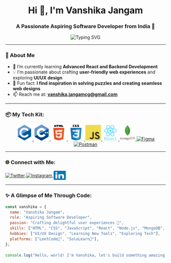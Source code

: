 <h1 align="center">Hi 👋, I'm Vanshika Jangam</h1>
<h3 align="center">A Passionate Aspiring Software Developer from India 🚀</h3>

<p align="center">
  <img src="https://readme-typing-svg.herokuapp.com?color=%2336BCF7&size=24&center=true&lines=Creative+Frontend+Developer;Open+Source+Enthusiast;Always+Learning+New+Things" alt="Typing SVG">
</p>

---

### 🌟 About Me
- 🌱 I’m currently learning **Advanced React and Backend Development**
- 💡 I’m passionate about crafting **user-friendly web experiences** and exploring **UI/UX design**
- 🧩 Fun fact: **I find inspiration in solving puzzles and creating seamless web designs**
- 📫 Reach me at: **vanshika.jangamcg@gmail.com**

---

### 📦 My Tech Kit:
<p align="center"> <a href="https://www.cprogramming.com/" target="_blank" rel="noreferrer"> <img src="https://raw.githubusercontent.com/devicons/devicon/master/icons/c/c-original.svg" alt="C" width="50" height="50" /> </a> <a href="https://www.cplusplus.com/" target="_blank" rel="noreferrer"> <img src="https://raw.githubusercontent.com/devicons/devicon/master/icons/cplusplus/cplusplus-original.svg" alt="C++" width="50" height="50" /> </a> <a href="https://developer.mozilla.org/en-US/docs/Web/HTML" target="_blank" rel="noreferrer"> <img src="https://raw.githubusercontent.com/devicons/devicon/master/icons/html5/html5-original-wordmark.svg" alt="HTML5" width="50" height="50" /> </a> <a href="https://www.w3schools.com/css/" target="_blank" rel="noreferrer"> <img src="https://raw.githubusercontent.com/devicons/devicon/master/icons/css3/css3-original-wordmark.svg" alt="CSS3" width="50" height="50" /> </a> <a href="https://developer.mozilla.org/en-US/docs/Web/JavaScript" target="_blank" rel="noreferrer"> <img src="https://raw.githubusercontent.com/devicons/devicon/master/icons/javascript/javascript-original.svg" alt="JavaScript" width="50" height="50" /> </a> <a href="https://reactjs.org/" target="_blank" rel="noreferrer"> <img src="https://raw.githubusercontent.com/devicons/devicon/master/icons/react/react-original-wordmark.svg" alt="React" width="50" height="50" /> </a> <a href="https://tailwindcss.com/" target="_blank" rel="noreferrer"></a> <a href="https://www.mongodb.com/" target="_blank" rel="noreferrer"> <img src="https://raw.githubusercontent.com/devicons/devicon/master/icons/mongodb/mongodb-original-wordmark.svg" alt="MongoDB" width="50" height="50" /> </a> <a href="https://www.figma.com/" target="_blank" rel="noreferrer"> <img src="https://www.vectorlogo.zone/logos/figma/figma-icon.svg" alt="Figma" width="50" height="50" /> </a> <a href="https://www.postman.com/" target="_blank" rel="noreferrer"> <img src="https://www.vectorlogo.zone/logos/getpostman/getpostman-icon.svg" alt="Postman" width="50" height="50" /> </a> </p>

---

### 🌐 Connect with Me:
<p align="left">
  <a href="https://twitter.com/@vanshikajangam" target="_blank">
    <img align="center" src="https://raw.githubusercontent.com/rahuldkjain/github-profile-readme-generator/master/src/images/icons/Social/twitter.svg" alt="Twitter" height="30" width="40" />
  </a>
  <a href="https://instagram.com/vanshuu_14" target="_blank">
    <img align="center" src="https://raw.githubusercontent.com/rahuldkjain/github-profile-readme-generator/master/src/images/icons/Social/instagram.svg" alt="Instagram" height="30" width="40" />
  </a>
  <a href="https://www.linkedin.com/in/vanshika-jangam/" target="_blank">
    <img align="center" src="https://raw.githubusercontent.com/devicons/devicon/master/icons/linkedin/linkedin-original.svg" alt="LinkedIn" height="30" width="40" />
  </a>
</p>

---

### ✨ A Glimpse of Me Through Code:
```javascript
const vanshika = {
  name: "Vanshika Jangam",
  role: "Aspiring Software Developer",
  passion: "Crafting delightful user experiences 🌟",
  skills: ["HTML", "CSS", "JavaScript", "React", "Node.js", "MongoDB", "TailwindCSS"],
  hobbies: ["UI/UX Design", "Learning New Tools", "Exploring Tech"],
  platforms: ["LeetCode🧩", "SoloLearn📖"],
};

console.log("Hello, world! I'm Vanshika, let's build something amazing together 🚀");
